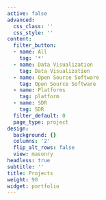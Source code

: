 ```yaml
---
active: false
advanced:
  css_class: ''
  css_style: ''
content:
  filter_button:
  - name: All
    tag: '*'
  - name: Data Visualization
    tag: Data Visualization
  - name: Open Source Software
    tag: Open Source Software
  - name: Platforms
    tag: platform
  - name: SDR
    tag: SDR
  filter_default: 0
  page_type: project
design:
  background: {}
  columns: '2'
  flip_alt_rows: false
  view: masonry
headless: true
subtitle: ''
title: Projects
weight: 90
widget: portfolio
---
```


